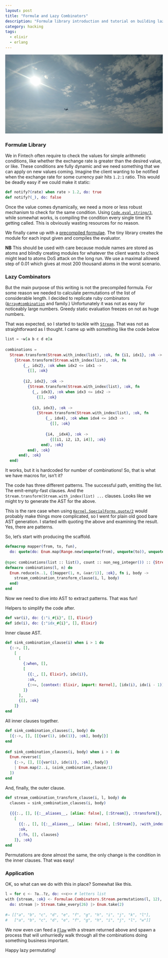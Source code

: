 ```yaml
---
layout: post
title: "Formulæ and Lazy Combinators"
description: "Formulæ library introduction and tutorial on building lazy combinators"
category: hacking
tags:
  - elixir
  - erlang
---
```


![The airplace in the sky](/img/airplane-sun-sky.jpg)

### Formulæ Library

We in Fintech often require to check the values for simple arithmetic conditions,
like whether the exchange rate is greater than the desired value, or like.
These conditions are fully dynamic and we need something that we can apply
on new values coming. Imagine the client wanting to be notified when the exchange
rate for some currency pair hits `1.2:1` ratio. This would be deadly easy if
we could make it static:

```elixir
def notify?(rate) when rate > 1.2, do: true
def notify?(_), do: false
```

Once the value comes dynamically, we need a more or less robust mechanism to check
for the same condition. Using [`Code.eval_string/3`](https://hexdocs.pm/elixir/master/Code.html?#eval_string/3), while somewhat works, is compiling the condition every single
time it’s getting called. This is obviously wasting resources for no reason.

We finally came up with a [precompiled formulae](https://hexdocs.pm/formulae/Formulae.html#content). The tiny library creates the module for each input given and compiles the evaluator.

**NB** This should be used with care because module names are stored as atoms and
blindly creating modules for whatever the client wants to check might lead to
atoms DoS attack on the long run. We use a maximal allowed step of 0.01 which
gives at most 200 thousand atoms in the worst scenario.

### Lazy Combinators

But the main purpose of this writing is not the precompiled formula. For some
reason we needed to calculate permutations of the list of considerable length.
I decided to replicate ruby combinators ([`Array#combination`](https://ruby-doc.org/core/Array.html#method-i-combination) and family.) Unfortunately it was not as easy
for noticeably large numbers. Greedy static evaluation freezes on not as huge numbers.

That was expected, so I started to tackle with [`Stream`](https://hexdocs.pm/elixir/master/Stream.html). That was not as straightforward as I thought. I came up with something like the code below

```elixir
list = ~w[a b c d e]a

combinations =
  Stream.transform(Stream.with_index(list), :ok, fn {i1, idx1}, :ok ->
    {Stream.transform(Stream.with_index(list), :ok, fn
        {_, idx2}, :ok when idx2 <= idx1 ->
          {[], :ok}

        {i2, idx2}, :ok ->
          {Stream.transform(Stream.with_index(list), :ok, fn
            {_, idx3}, :ok when idx3 <= idx2 ->
              {[], :ok}

            {i3, idx3}, :ok ->
              {Stream.transform(Stream.with_index(list), :ok, fn
                  {_, idx4}, :ok when idx4 <= idx3 ->
                    {[], :ok}

                  {i4, _idx4}, :ok ->
                    {[[i1, i2, i3, i4]], :ok}
                end), :ok}
          end), :ok}
      end), :ok}
  end)
```

It works, but it is hardcoded for number of combinations! So, that is what
we have macros for, isn’t it?

The code has three different patterns. The successful path, emitting the list.
The emit-empty-fast clauses. And the `Stream.transform(Stream.with_index(list) ...`
clauses. Looks like we might try to generate the AST for the above.

This is the rare case when using [`Kernel.SpecialForms.quote/2`](https://hexdocs.pm/elixir/master/Kernel.SpecialForms.html?#quote/2) would probably make things more complicated, so
I went for plain old good bare AST generation. I started with quoting the above
and examining the result. Yes, there are patterns.

So, let’s start with producing the scaffold.

```elixir
defmacrop mapper(from, to, fun),
  do: quote(do: Enum.map(Range.new(unquote(from), unquote(to)), unquote(fun)))

@spec combinations(list :: list(), count :: non_neg_integer()) :: {Stream.t(), :ok}
defmacro combinations(l, n) do
  Enum.reduce(n..1, {[mapper(1, n, &var/1)], :ok}, fn i, body ->
    stream_combination_transform_clause(i, l, body)
  end)
end
```

Now we need to dive into AST to extract patterns. That was fun!

Helpers to simplify the code after.

```elixir
def var(i), do: {:"i_#{i}", [], Elixir}
def idx(i), do: {:"idx_#{i}", [], Elixir}
```

Inner clause AST.

```elixir
def sink_combination_clause(i) when i > 1 do
  {:->, [],
    [
      [
        {:when, [],
        [
          {​{:_, [], Elixir}, idx(i)},
          :ok,
          {:<=, [context: Elixir, import: Kernel], [idx(i), idx(i - 1)]}
        ]}
      ],
      {[], :ok}
    ]}
end
```

All inner clauses together.

```elixir
def sink_combination_clauses(1, body) do
  [{:->, [], [[{var(1), idx(1)}, :ok], body]}]
end

def sink_combination_clauses(i, body) when i > 1 do
  Enum.reverse([
    {:->, [], [[{var(i), idx(i)}, :ok], body]}
    | Enum.map(2..i, &sink_combination_clause/1)
  ])
end
```

And, finally, the outer clause.

```elixir
def stream_combination_transform_clause(i, l, body) do
  clauses = sink_combination_clauses(i, body)

  {​{​{:., [], [{:__aliases__, [alias: false], [:Stream]}, :transform]}, [],
    [
      {​{:., [], [{:__aliases__, [alias: false], [:Stream]}, :with_index]}, [], [l]},
      :ok,
      {:fn, [], clauses}
    ]}, :ok}
end
```

Permutations are done almost the same, the only change is the condition
in the inner clauses. That was easy!

### Application

OK, so what can we do with this in place? Somewhat like this.

```elixir
l = for c <- ?a..?z, do: <<c>> # letters list
with {stream, :ok} <- Formulae.Combinators.Stream.permutations(l, 12),
  do: stream |> Stream.take_every(26) |> Enum.take(2)

#⇒ [["a", "b", "c", "d", "e", "f", "g", "h", "i", "j", "k", "l"],
#   ["a", "b", "c", "d", "e", "f", "g", "h", "i", "j", "l", "w"]]
```

We now even can feed a [`Flow`](https://hexdocs.pm/flow/Flow.html) with a stream
returned above and spawn a process that will unhurriedly walk through all the
combinations doing something business important.

Happy lazy permutating!
